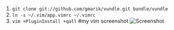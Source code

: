 
1. `git clone git://github.com/gmarik/vundle.git bundle/vundle`
2. `ln -s ~/.vim/app.vimrc ~/.vimrc`
3. `vim +PluginInstall +qall`
#my vim screenshot
![Screenshot](https://user-images.githubusercontent.com/23735741/34194150-38c85fa2-e592-11e7-86c2-3abe720a8b97.png)

